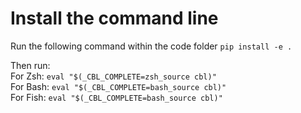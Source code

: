 # Install the command line
Run the following command within the code folder
`pip install -e .`

Then run:  
For Zsh: `eval "$(_CBL_COMPLETE=zsh_source cbl)"`  
For Bash: `eval "$(_CBL_COMPLETE=bash_source cbl)"`  
For Fish: `eval "$(_CBL_COMPLETE=bash_source cbl)"`
